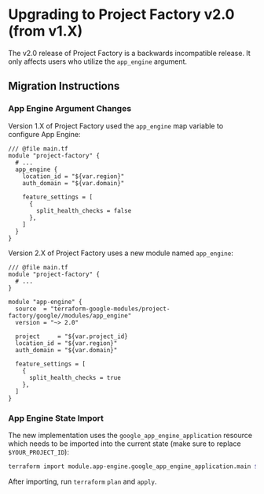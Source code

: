 # Upgrading to Project Factory v2.0 (from v1.X)

The v2.0 release of Project Factory is a backwards incompatible release. It only affects users who utilize the `app_engine` argument.

## Migration Instructions

### App Engine Argument Changes

Version 1.X of Project Factory used the `app_engine` map variable to configure App Engine:

```hcl
/// @file main.tf
module "project-factory" {
  # ...
  app_engine {
    location_id = "${var.region}"
    auth_domain = "${var.domain}"

    feature_settings = [
      {
        split_health_checks = false
      },
    ]
  }
}
```

Version 2.X of Project Factory uses a new module named `app_engine`:

```hcl
/// @file main.tf
module "project-factory" {
  # ...
}

module "app-engine" {
  source  = "terraform-google-modules/project-factory/google//modules/app_engine"
  version = "~> 2.0"

  project     = "${var.project_id}
  location_id = "${var.region}"
  auth_domain = "${var.domain}"

  feature_settings = [
    {
      split_health_checks = true
    },
  ]
}
```

### App Engine State Import

The new implementation uses the `google_app_engine_application` resource which needs to be imported into the current state (make sure to replace `$YOUR_PROJECT_ID`):

```sh
terraform import module.app-engine.google_app_engine_application.main $YOUR_PROJECT_ID
```

After importing, run `terraform` `plan` and `apply`.

